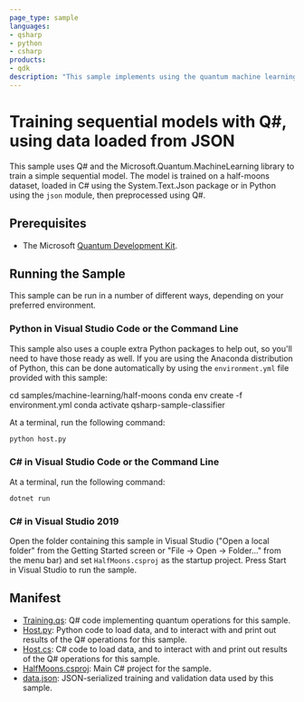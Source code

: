 ```yaml
---
page_type: sample
languages:
- qsharp
- python
- csharp
products:
- qdk
description: "This sample implements using the quantum machine learning library to train a sequential model on the half-moons dataset."
---
```


# Training sequential models with Q#, using data loaded from JSON

This sample uses Q# and the Microsoft.Quantum.MachineLearning library to train a simple sequential model.
The model is trained on a half-moons dataset, loaded in C# using the System.Text.Json package or in Python using the `json` module, then preprocessed using Q#.


## Prerequisites

- The Microsoft [Quantum Development Kit](https://docs.microsoft.com/quantum/install-guide/).

## Running the Sample

This sample can be run in a number of different ways, depending on your preferred environment.

### Python in Visual Studio Code or the Command Line ###

This sample also uses a couple extra Python packages to help out, so you'll need to have those 
ready as well. If you are using the Anaconda distribution of Python, this can be done automatically by using 
the `environment.yml` file provided with this sample:

cd samples/machine-learning/half-moons
conda env create -f environment.yml
conda activate qsharp-sample-classifier

At a terminal, run the following command:

```bash
python host.py
```

### C# in Visual Studio Code or the Command Line

At a terminal, run the following command:

```dotnetcli
dotnet run
```

### C# in Visual Studio 2019

Open the folder containing this sample in Visual Studio ("Open a local folder" from the Getting Started screen or "File → Open → Folder..." from the menu bar) and set `HalfMoons.csproj` as the startup project.
Press Start in Visual Studio to run the sample. 

## Manifest

- [Training.qs](https://github.com/microsoft/Quantum/blob/master/samples/machine-learning/half-moons/Training.qs): Q# code implementing quantum operations for this sample.
- [Host.py](https://github.com/microsoft/Quantum/blob/master/samples/machine-learning/half-moons/host.py): Python code to load data, and to interact with and print out results of the Q# operations for this sample.
- [Host.cs](https://github.com/microsoft/Quantum/blob/master/samples/machine-learning/half-moons/Host.cs): C# code to load data, and to interact with and print out results of the Q# operations for this sample.
- [HalfMoons.csproj](https://github.com/microsoft/Quantum/blob/master/samples/machine-learning/half-moons/HalfMoons.csproj): Main C# project for the sample.
- [data.json](https://github.com/microsoft/Quantum/blob/master/samples/machine-learning/half-moons/data.json): JSON-serialized training and validation data used by this sample.
